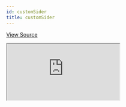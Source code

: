 ```yaml
---
id: customSider
title: customSider
---
```


[View Source](https://github.com/pankod/refine/tree/master/examples/customSider)

<iframe src="https://codesandbox.io/embed/refine-custom-sider-example-mgg81?autoresize=1&fontsize=14&module=%2Fsrc%2FApp.tsx&theme=dark&view=preview"
     style={{width: "100%", height:"80vh", border: "0px", borderRadius: "8px", overflow:"hidden"}}
     title="refine-custom-sider-example"
     allow="accelerometer; ambient-light-sensor; camera; encrypted-media; geolocation; gyroscope; hid; microphone; midi; payment; usb; vr; xr-spatial-tracking"
     sandbox="allow-forms allow-modals allow-popups allow-presentation allow-same-origin allow-scripts"
></iframe>